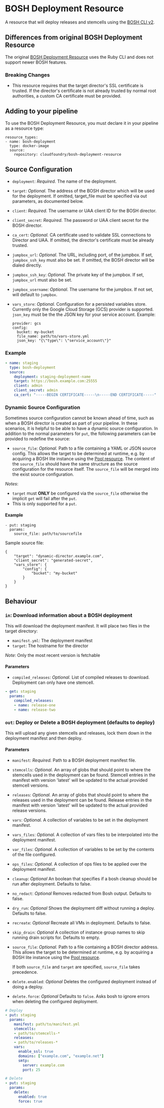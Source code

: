 # BOSH Deployment Resource

A resource that will deploy releases and stemcells using the [BOSH CLI v2](https://bosh.io/docs/cli-v2.html). 

## Differences from original BOSH Deployment Resource

The original [BOSH Deployment Resource](https://github.com/concourse/bosh-deployment-resource)
uses the Ruby CLI and does not support newer BOSH features.

### Breaking Changes

* This resource requires that the target director's SSL certificate is trusted. If the director's certificate is not
 already trusted by normal root authorities, a custom CA certificate must be provided.

## Adding to your pipeline

To use the BOSH Deployment Resource, you must declare it in your pipeline as a resource type:

```
resource_types:
- name: bosh-deployment
  type: docker-image
  source:
    repository: cloudfoundry/bosh-deployment-resource
```

## Source Configuration

* `deployment`: *Required.* The name of the deployment.
* `target`: *Optional.* The address of the BOSH director which will be used for the deployment. If omitted, target_file
  must be specified via out parameters, as documented below.
* `client`: *Required.* The username or UAA client ID for the BOSH director.
* `client_secret`: *Required.* The password or UAA client secret for the BOSH director.
* `ca_cert`: *Optional.* CA certificate used to validate SSL connections to Director and UAA. If omitted, the director's
  certificate must be already trusted.
* `jumpbox_url`: *Optional.* The URL, including port, of the jumpbox. If set, `jumpbox_ssh_key` must also be set. If omitted,
  the BOSH director will be dialed directly.
* `jumpbox_ssh_key`: *Optional.* The private key of the jumpbox. If set, `jumpbox_url` must also be set.
* `jumpbox_username`: *Optional.* The username for the jumpbox. If not set, will default to `jumpbox`.
* `vars_store`: *Optional.* Configuration for a persisted variables store. Currently only the Google Cloud Storage (GCS)
  provider is supported. `json_key` must be the the JSON key for your service account. Example:

  ```
  provider: gcs
  config:
    bucket: my-bucket
    file_name: path/to/vars-store.yml
    json_key: "{\"type\": \"service_account\"}"
  ```

### Example

``` yaml
- name: staging
  type: bosh-deployment
  source:
    deployment: staging-deployment-name
    target: https://bosh.example.com:25555
    client: admin
    client_secret: admin
    ca_cert: "-----BEGIN CERTIFICATE-----\n-----END CERTIFICATE-----"
```

### Dynamic Source Configuration

Sometimes source configuration cannot be known ahead of time, such as when a BOSH director is created as part of your
pipeline. In these scenarios, it is helpful to be able to have a dynamic source configuration. In addition to the
normal parameters for `put`, the following parameters can be provided to redefine the source:

* `source_file`: *Optional.* Path to a file containing a YAML or JSON source config. This allows the target to be determined
  at runtime, e.g. by acquiring a BOSH lite instance using the
  [Pool resource](https://github.com/concourse/pool-resource). The content of the `source_file` should have the same
  structure as the source configuration for the resource itself. The `source_file` will be merged into the exist source
  configuration.

_Notes_:
 - `target` must **ONLY** be configured via the `source_file` otherwise the implicit `get` will fail after the `put`.
 - This is only supported for a `put`.


#### Example

```
- put: staging
  params:
    source_file: path/to/sourcefile
```

Sample source file:

```
{
    "target": "dynamic-director.example.com",
    "client_secret": "generated-secret",
    "vars_store": {
        "config": {
            "bucket": "my-bucket"
        }
    }
}
```

## Behaviour

### `in`: Download information about a BOSH deployment

This will download the deployment manifest. It will place two files in the target directory:

- `manifest.yml`: The deployment manifest
- `target`: The hostname for the director

_Note_: Only the most recent version is fetchable

#### Parameters

* `compiled_releases`: *Optional.* List of compiled releases to download. Deployment can only have one stemcell.

``` yaml
- get: staging
  params:
    compiled_releases:
    - name: release-one
    - name: release-two
```

### `out`: Deploy or Delete a BOSH deployment (defaults to deploy)

This will upload any given stemcells and releases, lock them down in the
deployment manifest and then deploy.

#### Parameters

* `manifest`: *Required.* Path to a BOSH deployment manifest file.

* `stemcells`: *Optional.* An array of globs that should point to where the
  stemcells used in the deployment can be found. Stemcell entries in the
  manifest with version 'latest' will be updated to the actual provided
  stemcell versions.

* `releases`: *Optional.* An array of globs that should point to where the
  releases used in the deployment can be found. Release entries in the 
  manifest with version 'latest' will be updated to the actual provided 
  release versions.

* `vars`: *Optional.* A collection of variables to be set in the deployment manifest.

* `vars_files`: *Optional.* A collection of vars files to be interpolated into the deployment manifest.

* `var_files`: *Optional.* A collection of variables to be set by the contents of the file configured.

* `ops_files`: *Optional.* A collection of ops files to be applied over the deployment manifest.

* `cleanup`: *Optional* An boolean that specifies if a bosh cleanup should be
  run after deployment. Defaults to false.

* `no_redact`: *Optional* Removes redacted from Bosh output. Defaults to false.

* `dry_run`: *Optional* Shows the deployment diff without running a deploy. Defaults to false.

* `recreate`: *Optional* Recreate all VMs in deployment. Defaults to false.

* `skip_drain`: *Optional* A collection of instance group names to skip running drain scripts for. Defaults to empty.

* `source_file`: *Optional.* Path to a file containing a BOSH director address.
  This allows the target to be determined at runtime, e.g. by acquiring a BOSH
  lite instance using the [Pool
  resource](https://github.com/concourse/pool-resource).

  If both `source_file` and `target` are specified, `source_file` takes
  precedence.

* `delete.enabled`: *Optional* Deletes the configured deployment instead of doing a deploy.

* `delete.force`: *Optional* Defaults to `false`. Asks bosh to ignore errors when deleting the configured deployment.


``` yaml
# Deploy
- put: staging
  params:
    manifest: path/to/manifest.yml
    stemcells:
    - path/to/stemcells-*
    releases:
    - path/to/releases-*
    vars:
      enable_ssl: true
      domains: ["example.com", "example.net"]
      smtp:
        server: example.com
        port: 25

# Delete
- put: staging
  params:
    delete:
      enabled: true
      force: true
```
